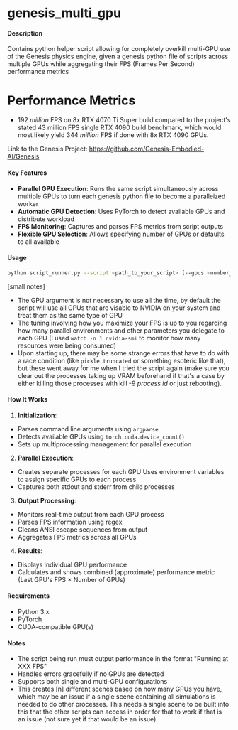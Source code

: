 # genesis_multi_gpu

#### Description
Contains python helper script allowing for completely overkill multi-GPU use of the Genesis physics engine, given a genesis python file of scripts across multiple GPUs while aggregating their FPS (Frames Per Second) performance metrics 

# Performance Metrics
- 192 *million* FPS on 8x RTX 4070 Ti Super build compared to the project's stated 43 million FPS single RTX 4090 build benchmark, which would most likely yield 344 *million* FPS if done with 8x RTX 4090 GPUs.

Link to the Genesis Project: https://github.com/Genesis-Embodied-AI/Genesis


#### Key Features
- **Parallel GPU Execution**: Runs the same script simultaneously across multiple GPUs to turn each genesis python file to become a paralleized worker
- **Automatic GPU Detection**: Uses PyTorch to detect available GPUs and distribute workload
- **FPS Monitoring**: Captures and parses FPS metrics from script outputs
- **Flexible GPU Selection**: Allows specifying number of GPUs or defaults to all available

#### Usage
```bash
python script_runner.py --script <path_to_your_script> [--gpus <number_of_gpus>]
```
[small notes]
- The GPU argument is not necessary to use all the time, by default the script will use all GPUs that are visable to NVIDIA on your system and treat them as the same type of GPU
- The tuning involving how you maximize your FPS is up to you regarding how many parallel environments and other parameters you delegate to each GPU (I used ```watch -n 1 nvidia-smi``` to monitor how many resources were being consumed)
- Upon starting up, there may be some strange errors that have to do with a race condition (like ```pickle truncated``` or something esoteric like that), but these went away for me when I tried the script again (make sure you clear out the processes taking up VRAM beforehand if that's a case by either killing those processes with kill -9 *process id* or just rebooting).

#### How It Works

1. **Initialization**:
- Parses command line arguments using `argparse`
- Detects available GPUs using `torch.cuda.device_count()`
- Sets up multiprocessing management for parallel execution

2. **Parallel Execution**:
- Creates separate processes for each GPU Uses environment variables to assign specific GPUs to each process
- Captures both stdout and stderr from child processes

3. **Output Processing**:
- Monitors real-time output from each GPU process
- Parses FPS information using regex
- Cleans ANSI escape sequences from output
- Aggregates FPS metrics across all GPUs

4. **Results**:
- Displays individual GPU performance
- Calculates and shows combined (approximate) performance metric (Last GPU's FPS × Number of GPUs)

#### Requirements
- Python 3.x
- PyTorch
- CUDA-compatible GPU(s)

#### Notes
- The script being run must output performance in the format "Running at XXX FPS"
- Handles errors gracefully if no GPUs are detected
- Supports both single and multi-GPU configurations
- This creates [n] different scenes based on how many GPUs you have, which may be an issue if a single scene containing all simulations is needed to do other processes. This needs a single scene to be built into this that the other scripts can access in order for that to work if that is an issue (not sure yet if that would be an issue)
